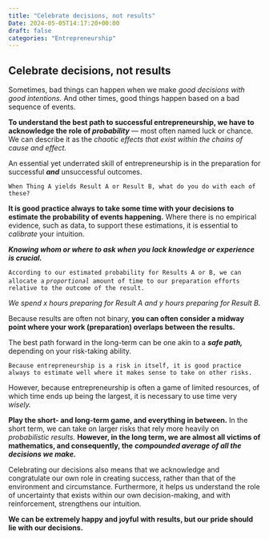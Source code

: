 ```yaml
---
title: "Celebrate decisions, not results"
Date: 2024-05-05T14:17:20+00:00
draft: false
categories: "Entrepreneurship"
---
```

## Celebrate decisions, not results

Sometimes, bad things can happen when we make *good decisions with good intentions.* And other times, good things happen based on a bad sequence of events.

**To understand the best path to successful entrepreneurship, we have to acknowledge the role of *probability*** — most often named luck or chance. We can describe it as the *chaotic effects that exist within the chains of cause and effect.*

An essential yet underrated skill of entrepreneurship is in the preparation for successful ***and*** unsuccessful outcomes.

`When Thing A yields Result A or Result B, what do you do with each of these?`

**It is good practice always to take some time with your decisions to estimate the probability of events happening.** Where there is no empirical evidence, such as data, to support these estimations, it is essential to *calibrate* your intuition.

***Knowing whom or where to ask when you lack knowledge or experience is crucial.***

`According to our estimated probability for Results A or B, we can allocate a` *`proportional `*`amount of time to our preparation efforts relative to the outcome of the result.`

*We spend x hours preparing for Result A and y hours preparing for Result B.*

Because results are often not binary, **you can often consider a midway point where your work (preparation) overlaps between the results.**

The best path forward in the long-term can be one akin to a ***safe path,*** depending on your risk-taking ability.

`Because entrepreneurship is a risk in itself, it is good practice always to estimate well where it makes sense to take on other risks.`

However, because entrepreneurship is often a game of limited resources, of which time ends up being the largest, it is necessary to use time very *wisely.*

**Play the short- and long-term game, and everything in between.** In the short term, we can take on larger risks that rely more heavily on *probabilistic results.* **However, in the long term, we are almost all victims of mathematics, and consequently, the** ***compounded average of all the decisions we make.***

Celebrating our decisions also means that we acknowledge and congratulate our own role in creating success, rather than that of the environment and circumstance. Furthermore, it helps us understand the role of uncertainty that exists within our own decision-making, and with reinforcement, strengthens our intuition.

**We can be extremely happy and joyful with results, but our pride should lie with our decisions.**